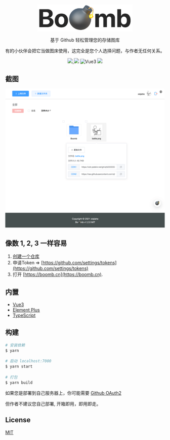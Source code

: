 
<p align="center">
  <a href="https://boomb.cn">
    <img src="public/logo.png" width="300" />
  </a>
  <p align="center">基于 Github 轻松管理您的存储图库</p>
  <p align="center">有的小伙伴会把它当做图床使用，这完全是您个人选择问题，与作者无任何关系。</p>
  <p align="center">
    <a href="README.md">
      <img src="https://img.shields.io/badge/lang-%E7%AE%80%E4%BD%93%E4%B8%AD%E6%96%87-red.svg?longCache=true&style=flat-square">
    </a>
    <img src="https://img.shields.io/github/v/release/xjh22222228/boomb" />
    <img alt="Vue3" src="https://img.shields.io/static/v1.svg?label=&message=Vue3&style=flat-square&color=42b983">
    <img src="https://img.shields.io/github/license/xjh22222228/boomb" />
  </p>
</p>





## 截图
![](media/screenshot.png)




## 像数 1, 2, 3 一样容易
1. [创建一个仓库](https://github.com/new)
2. 申请Token => [https://github.com/settings/tokens](https://github.com/settings/tokens)
3. 打开 [https://boomb.cn](https://boomb.cn).





## 内置
- [Vue3](https://github.com/vuejs/vue-next)
- [Element Plus](https://github.com/element-plus/element-plus)
- [TypeScript](https://github.com/Microsoft/TypeScript)



## 构建
```bash
# 安装依赖
$ yarn

# 启动 localhost:7000
$ yarn start

# 打包
$ yarn build
```


如果您是部署到自己服务器上，你可能需要 [Github OAuth2](https://github.com/xjh22222228/github-oauth2)

但作者不建议您自己部署, 开箱即用，即用即走。



## License
[MIT](LICENSE)

